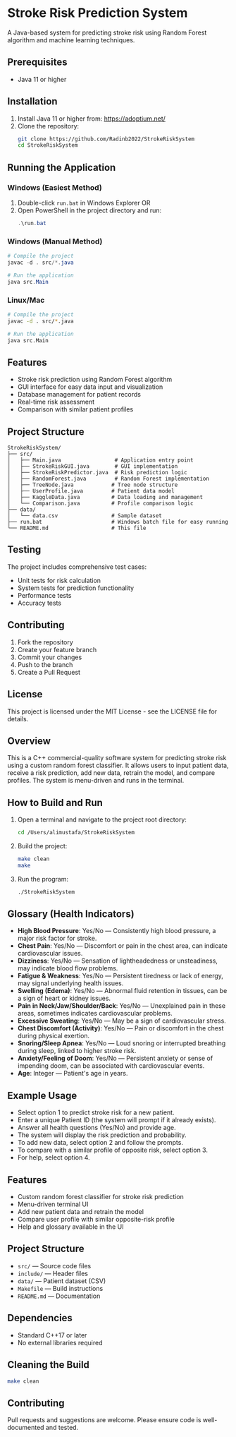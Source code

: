# Stroke Risk Prediction System

A Java-based system for predicting stroke risk using Random Forest algorithm and machine learning techniques.

## Prerequisites

- Java 11 or higher

## Installation

1. Install Java 11 or higher from: https://adoptium.net/
2. Clone the repository:
   ```bash
   git clone https://github.com/Radinb2022/StrokeRiskSystem
   cd StrokeRiskSystem
   ```

## Running the Application

### Windows (Easiest Method)
1. Double-click `run.bat` in Windows Explorer
   OR
2. Open PowerShell in the project directory and run:
   ```powershell
   .\run.bat
   ```

### Windows (Manual Method)
```powershell
# Compile the project
javac -d . src/*.java

# Run the application
java src.Main
```

### Linux/Mac
```bash
# Compile the project
javac -d . src/*.java

# Run the application
java src.Main
```

## Features

- Stroke risk prediction using Random Forest algorithm
- GUI interface for easy data input and visualization
- Database management for patient records
- Real-time risk assessment
- Comparison with similar patient profiles

## Project Structure

```
StrokeRiskSystem/
├── src/
│   ├── Main.java                 # Application entry point
│   ├── StrokeRiskGUI.java        # GUI implementation
│   ├── StrokeRiskPredictor.java  # Risk prediction logic
│   ├── RandomForest.java         # Random Forest implementation
│   ├── TreeNode.java            # Tree node structure
│   ├── UserProfile.java         # Patient data model
│   ├── KaggleData.java          # Data loading and management
│   └── Comparison.java          # Profile comparison logic
├── data/
│   └── data.csv                 # Sample dataset
├── run.bat                      # Windows batch file for easy running
└── README.md                    # This file
```

## Testing

The project includes comprehensive test cases:
- Unit tests for risk calculation
- System tests for prediction functionality
- Performance tests
- Accuracy tests

## Contributing

1. Fork the repository
2. Create your feature branch
3. Commit your changes
4. Push to the branch
5. Create a Pull Request

## License

This project is licensed under the MIT License - see the LICENSE file for details.

## Overview
This is a C++ commercial-quality software system for predicting stroke risk using a custom random forest classifier. It allows users to input patient data, receive a risk prediction, add new data, retrain the model, and compare profiles. The system is menu-driven and runs in the terminal.

## How to Build and Run

1. Open a terminal and navigate to the project root directory:
   ```sh
   cd /Users/alimustafa/StrokeRiskSystem
   ```
2. Build the project:
   ```sh
   make clean
   make
   ```
3. Run the program:
   ```sh
   ./StrokeRiskSystem
   ```

## Glossary (Health Indicators)
- **High Blood Pressure**: Yes/No — Consistently high blood pressure, a major risk factor for stroke.
- **Chest Pain**: Yes/No — Discomfort or pain in the chest area, can indicate cardiovascular issues.
- **Dizziness**: Yes/No — Sensation of lightheadedness or unsteadiness, may indicate blood flow problems.
- **Fatigue & Weakness**: Yes/No — Persistent tiredness or lack of energy, may signal underlying health issues.
- **Swelling (Edema)**: Yes/No — Abnormal fluid retention in tissues, can be a sign of heart or kidney issues.
- **Pain in Neck/Jaw/Shoulder/Back**: Yes/No — Unexplained pain in these areas, sometimes indicates cardiovascular problems.
- **Excessive Sweating**: Yes/No — May be a sign of cardiovascular stress.
- **Chest Discomfort (Activity)**: Yes/No — Pain or discomfort in the chest during physical exertion.
- **Snoring/Sleep Apnea**: Yes/No — Loud snoring or interrupted breathing during sleep, linked to higher stroke risk.
- **Anxiety/Feeling of Doom**: Yes/No — Persistent anxiety or sense of impending doom, can be associated with cardiovascular events.
- **Age**: Integer — Patient's age in years.

## Example Usage
- Select option 1 to predict stroke risk for a new patient.
- Enter a unique Patient ID (the system will prompt if it already exists).
- Answer all health questions (Yes/No) and provide age.
- The system will display the risk prediction and probability.
- To add new data, select option 2 and follow the prompts.
- To compare with a similar profile of opposite risk, select option 3.
- For help, select option 4.

## Features
- Custom random forest classifier for stroke risk prediction
- Menu-driven terminal UI
- Add new patient data and retrain the model
- Compare user profile with similar opposite-risk profile
- Help and glossary available in the UI

## Project Structure
- `src/` — Source code files
- `include/` — Header files
- `data/` — Patient dataset (CSV)
- `Makefile` — Build instructions
- `README.md` — Documentation

## Dependencies
- Standard C++17 or later
- No external libraries required

## Cleaning the Build
```sh
make clean
```

## Contributing
Pull requests and suggestions are welcome. Please ensure code is well-documented and tested.
